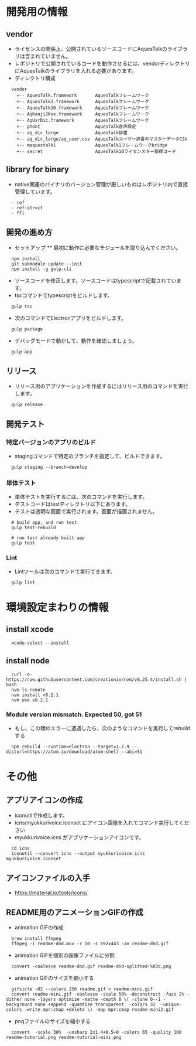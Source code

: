 # 開発用の情報
## vendor
* ライセンスの関係上、公開されているソースコードにAquesTalkのライブラリは含まれていません。
* レポジトリで公開されているコードを動作させるには、vendorディレクトリにAquesTalkのライブラリを入れる必要があります。
* ディレクトリ構成

```
  vendor
    +-- AquesTalk.framework       AquesTalkフレームワーク
    +-- AquesTalk2.framework      AquesTalkフレームワーク
    +-- AquesTalk10.framework     AquesTalkフレームワーク
    +-- AqKanji2Koe.framework     AquesTalkフレームワーク
    +-- AqUsrDic.framework        AquesTalkフレームワーク
    +-- phont                     AquesTalk音声設定
    +-- aq_dic_large              AquesTalk辞書
    +-- aq_dic_large/aq_user.csv  AquesTalkユーザー辞書のマスターデータCSV
    +-- maquestalk1               AquesTalk1フレームワークbridge
    +-- secret                    AquesTalk10ライセンスキー取得コード
```

## library for binary
* native関連のバイナリのバージョン管理が厳しいものはレポジトリ内で直接管理しています。

```
  - ref
  - ref-struct
  - ffi
```

## 開発の進め方
* セットアップ
** 最初に動作に必要なモジュールを取り込んでください。

```
  npm install
  git submodule update --init
  npm install -g gulp-cli
```

* ソースコードを修正します。ソースコードはtypescriptで記載されています。
* tscコマンドでtypescriptをビルドします。

```
  gulp tsc
```

* 次のコマンドでElectronアプリをビルドします。

```
  gulp package
```

* デバッグモードで動かして、動作を確認しましょう。

```
  gulp app
```

## リリース
* リリース用のアプリケーションを作成するにはリリース用のコマンドを実行します。

```
  gulp release
```

## 開発テスト
### 特定バージョンのアプリのビルド
* stagingコマンドで特定のブランチを指定して、ビルドできます。

```
  gulp staging --branch=develop
```

### 単体テスト
* 単体テストを実行するには、次のコマンドを実行します。
* テストコードはtestディレクトリ以下にあります。
* テストは透明な画面で実行されます。画面が描画されません。

```
  # build app, and run test
  gulp test-rebuild
  
  # run test already built app
  gulp test
```

### Lint
* Lintツールは次のコマンドで実行できます。

```
  gulp lint
```

# 環境設定まわりの情報
## install xcode

```
  xcode-select --install
```

## install node

```
  curl -o- https://raw.githubusercontent.com/creationix/nvm/v0.25.4/install.sh | bash
  nvm ls-remote
  nvm install v8.2.1
  nvm use v8.2.1
```

### Module version mismatch. Expected 50, got 51
* もし、この類のエラーに遭遇したら、次のようなコマンドを実行してrebuildする

```
  npm rebuild --runtime=electron --target=1.7.9 --disturl=https://atom.io/download/atom-shell --abi=51
```

# その他
## アプリアイコンの作成
* iconutilで作成します。
* icns/myukkurivoice.iconset にアイコン画像を入れてコマンド実行してください
* myukkurivoice.icns がアプリケーションアイコンです。

```
  cd icns
  iconutil --convert icns --output myukkurivoice.icns myukkurivoice.iconset
```

## アイコンファイルの入手
* https://material.io/tools/icons/

## README用のアニメーションGIFの作成
* animation GIFの作成

```
  brew install ffmpeg
  ffmpeg -i readme-dnd.mov -r 10 -s 692x443 -an readme-dnd.gif
```

* animation GIFを個別の画像ファイルに分割

```
  convert -coalesce readme-dnd.gif readme-dnd-splitted-%03d.png
```

* animation GIFのサイズを縮小する

```
  gifsicle -O2 --colors 256 readme.gif > readme-mini.gif
  convert readme-mini.gif -coalesce -scale 50% -deconstruct -fuzz 2% -dither none -layers optimize -matte -depth 8 \( -clone 0--1 -background none +append -quantize transparent  -colors 32  -unique-colors -write mpr:cmap +delete \) -map mpr:cmap readme-mini2.gif
```

* pngファイルのサイズを縮小する
```
  convert  -scale 30%  -unsharp 2x1.4+0.5+0 -colors 65 -quality 100 readme-tutorial.png readme-tutorial-mini.png
```

